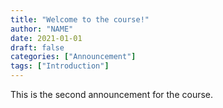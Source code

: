 ```yaml
---
title: "Welcome to the course!"
author: "NAME"
date: 2021-01-01
draft: false
categories: ["Announcement"]
tags: ["Introduction"]
---
```


This is the second announcement for the course.

